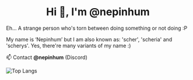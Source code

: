 <h1 align="center">Hi 👋, I'm @nepinhum</h1>
<p>Eh... A strange person who's torn between doing something or not doing :P</p>

 My name is ‘Nepinhum’ but I am also known as: 'scher', 'scheria' and 'scherys'. Yes, there're many variants of my name :)

<!--Some of my projects:
- [TrollXD](https://github.com/nxpinhum5326/TrollXD): A Troll plugin with an easy UI and advanced features for PocketMine.
- [callZebani](https://github.com/nxpinhum5326/callZebani): A ‘summon the devil’ themed website that I made for practical and entertainment purposes.
- [VillagerNames](https://github.com/nxpinhum5326/VillagerNames): A plugin that names villagers for PocketMine.
- [pmmpBuilder](https://github.com/nxpinhum5326/VillagerNames): PocketMine plugin basement builder written in C++.
- [JSONTranslator](https://github.com/AviothicMC/JSONTranslator): A simple JSON translator written in PHP.
- [ryteon's Assault Cube](https://github.com/ryteon/AssaultCube): AssaultCube fork with improvements. (AssaultCube is a FREE, multiplayer, first-person shooter game, based on the CUBE engine.) -->

 📫 Contact **@nepinhum** (Discord)

![Top Langs](https://github-readme-stats.vercel.app/api/top-langs/?username=nxpinhum5326)

